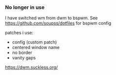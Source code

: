 ### No longer in use
I have switched wm from dwm to bspwm. See https://github.com/soupss/dotfiles for bspwm config


patches i use:

+ config (custom patch)
+ centered window name
+ no border
+ vanity gaps

https://dwm.suckless.org/
